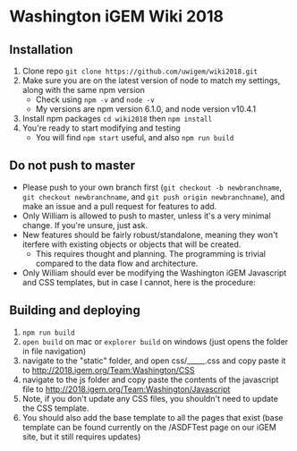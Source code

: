 # Washington iGEM Wiki 2018

## Installation
1. Clone repo `git clone https://github.com/uwigem/wiki2018.git`
2. Make sure you are on the latest version of node to match my settings, along with the same npm version
    * Check using `npm -v` and `node -v`
    * My versions are npm version 6.1.0, and node version v10.4.1
3. Install npm packages `cd wiki2018` then `npm install`
4. You're ready to start modifying and testing
    * You will find `npm start` useful, and also `npm run build`

## Do not push to master
* Please push to your own branch first (`git checkout -b newbranchname`, `git checkout newbranchname`, and `git push origin newbranchname`), and make an issue and a pull request for features to add.
* Only William is allowed to push to master, unless it's a very minimal change. If you're unsure, just ask.
* New features should be fairly robust/standalone, meaning they won't iterfere with existing objects or objects that will be created.
    * This requires thought and planning. The programming is trivial compared to the data flow and architecture.
* Only William should ever be modifying the Washington iGEM Javascript and CSS templates, but in case I cannot, here is the procedure:

## Building and deploying
1. `npm run build`
2. `open build` on mac or `explorer build` on windows (just opens the folder in file navigation)
3. navigate to the "static" folder, and open css/_____.css and copy paste it to http://2018.igem.org/Team:Washington/CSS
4. navigate to the js folder and copy paste the contents of the javascript file to http://2018.igem.org/Team:Washington/Javascript
5. Note, if you don't update any CSS files, you shouldn't need to update the CSS template.
6. You should also add the base template to all the pages that exist (base template can be found currently on the /ASDFTest page on our iGEM site, but it still requires updates)